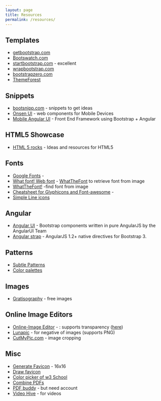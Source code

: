 ```yaml
---
layout: page
title: Resources
permalink: /resources/
---
```


## Templates

* [getbootstrap.com](http://getbootstrap.com)
* [Bootswatch.com](http://bootswatch.com">)
* [startbootstrap.com](http://startbootstrap.com) - excellent
* [wrapbootstrap.com](http://wrapbootstrap.com)
* [bootstrapzero.com](http://www.bootstrapzero.com)
* [ThemeForest](http://themeforest.net/?ref=clickor)

## Snippets

* [bootsnipp.com](http://bootsnipp.com) - snippets to get ideas
* [Onsen UI](http://components.onsen.io/patterns) -  web components for Mobile Devices
* [Mobile Angular UI](http://mobileangularui.com/) - Front End Framework using Bootstrap + Angular</li>

## HTML5 Showcase
* [HTML 5 rocks](http://www.html5rocks.com/en/resources) -  Ideas and resources for HTML5


## Fonts
* [Google Fonts](https://www.google.com/fonts) - 
* [What font! Web font](https://www.myfonts.com/fonts/kbrankin/tumbly/webfont_preview.html) -  [WhatTheFont](https://www.myfonts.com/WhatTheFont/) to retrieve font from image
* [WhatTheFont!](https://www.myfonts.com/WhatTheFont/) -find font from image
* [Cheatsheet for Glyphicons and Font-awesome](http://fontawesome.bootstrapcheatsheets.com/#home) - 
* [Simple Line icons](https://github.com/thesabbir/simple-line-icons) 

## Angular
* [Angular UI](http://angular-ui.github.io/bootstrap/) -  Bootstrap components written in pure AngularJS by the AngularUI Team
* [Angular strap](http://mgcrea.github.io/angular-strap/) -  AngularJS 1.2+ native directives for Bootstrap 3.

## Patterns
* [Subtle Patterns](http://subtlepatterns.com/) 
* [Color palettes](http://www.colourlovers.com/)

## Images
* [Gratisography](http://gratisography.com/) - free images


## Online Image Editors
* [Online-Image Editor](http://www.online-image-editor.com/) - : supports transparency ([here](http://www.online-image-editor.com/help/transparency))
* [Lunapic](http://www170.lunapic.com/ ) - for negative of images (supports PNG)
* [CutMyPic.com](http://www.cutmypic.com/) - image cropping


## Misc
* [Generate Favicon](http://favicon-generator.org/) -  16x16
* [Draw favicon](http://www.favicon.cc/)
* [Color picker of w3 School](http://www.w3schools.com/tags/ref_colorpicker.asp)
* [Combine PDFs](http://www.pdfconvertonline.com/add-pdf-watermark.html) 
* [PDF buddy](https://www.pdfbuddy.com/) - but need account
* [Video Hive](http://videohive.net/) - for videos 
